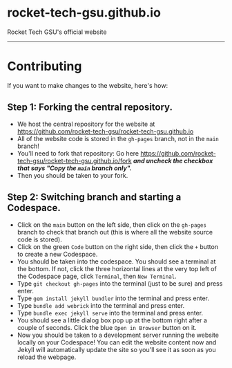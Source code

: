 # rocket-tech-gsu.github.io
Rocket Tech GSU's official website

---

# Contributing
If you want to make changes to the website, here's how:

## Step 1: Forking the central repository.
- We host the central repository for the website at https://github.com/rocket-tech-gsu/rocket-tech-gsu.github.io
- All of the website code is stored in the `gh-pages` branch, not in the `main` branch!
- You'll need to fork that repository: Go here https://github.com/rocket-tech-gsu/rocket-tech-gsu.github.io/fork ***and uncheck the checkbox that says "Copy the `main` branch only".***
- Then you should be taken to your fork.

## Step 2: Switching branch and starting a Codespace.
- Click on the `main` button on the left side, then click on the `gh-pages` branch to check that branch out (this is where all the website source code is stored).
- Click on the green `Code` button on the right side, then click the `+` button to create a new Codespace.
- You should be taken into the codespace. You should see a terminal at the bottom. If not, click the three horizontal lines at the very top left of the Codespace page, click `Terminal`, then `New Terminal`.
- Type `git checkout gh-pages` into the terminal (just to be sure) and press enter.
- Type `gem install jekyll bundler` into the terminal and press enter.
- Type `bundle add webrick` into the terminal and press enter.
- Type `bundle exec jekyll serve` into the terminal and press enter.
- You should see a little dialog box pop up at the bottom right after a couple of seconds. Click the blue `Open in Browser` button on it.
- Now you should be taken to a development server running the website locally on your Codespace! You can edit the website content now and Jekyll will automatically update the site so you'll see it as soon as you reload the webpage.
